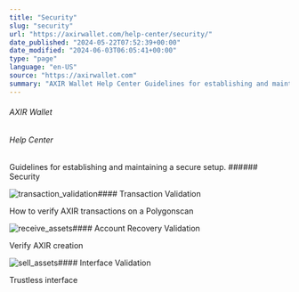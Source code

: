 ```yaml
---
title: "Security"
slug: "security"
url: "https://axirwallet.com/help-center/security/"
date_published: "2024-05-22T07:52:39+00:00"
date_modified: "2024-06-03T06:05:41+00:00"
type: "page"
language: "en-US"
source: "https://axirwallet.com"
summary: "AXIR Wallet Help Center Guidelines for establishing and maintaining a secure setup. Security Transaction Validation How to verify AXIR transactions on a Polygonscan Account Recovery Validation Verify AXIR creation Interface Validation Trustless interface"
---
```


###### AXIR Wallet

###### Help Center

 Guidelines for establishing and maintaining a secure setup. ###### Security

 ![transaction_validation](https://axirwallet.com/wp-content/uploads/transaction_validation.png "transaction_validation")#### Transaction Validation

How to verify AXIR transactions on a Polygonscan

 [ ](https://axirwallet.com/help-center/security/transaction-validation/) ![receive_assets](https://axirwallet.com/wp-content/uploads/receive_assets.png "receive_assets")#### Account Recovery Validation

Verify AXIR creation

 [ ](https://axirwallet.com/help-center/security/account-recovery-validation/) ![sell_assets](https://axirwallet.com/wp-content/uploads/sell_assets.png "sell_assets")#### Interface Validation

Trustless interface

 [ ](#)